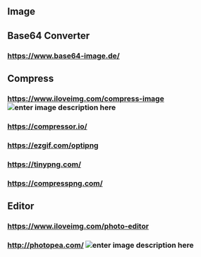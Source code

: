 ## Image
## Base64 Converter
### https://www.base64-image.de/
## Compress
### https://www.iloveimg.com/compress-image  ![enter image description here](https://img.shields.io/static/v1?label=Best%20%20Result&message=Compress%20Tool&color=brightgreen)
### https://compressor.io/
### https://ezgif.com/optipng
### https://tinypng.com/
### https://compresspng.com/
## Editor
### https://www.iloveimg.com/photo-editor
### http://photopea.com/ ![enter image description here](https://img.shields.io/static/v1?label=Best&message=Editor&color=brightgreen)
